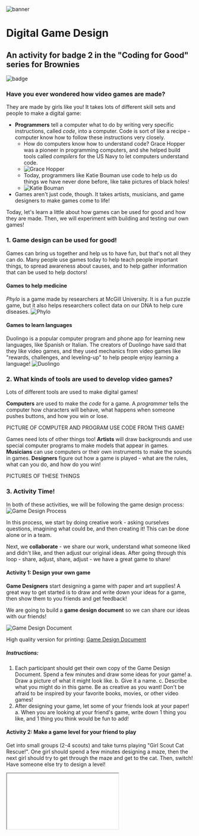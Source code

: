 ![banner](assets/girlbanner.png)

# Digital Game Design
## An activity for badge 2 in the "Coding for Good" series for Brownies
![badge](assets/digitalgamedesignbadge.png)

### Have you ever wondered how video games are made?
They are made by girls like you! It takes lots of different skill sets and people to make a digital game:
- **Programmers** tell a computer what to do by writing very specific instructions, called *code*, into a computer. Code is sort of like a recipe - computer know how to follow these instructions very closely.
    - How do computers know how to understand code? Grace Hopper was a pioneer in programming computers, and she helped build tools called *compilers* for the US Navy to let computers understand code.
    - ![Grace Hopper](assets/grace.png)
    - Today, programmers like Katie Bouman use code to help us do things we have never done before, like take pictures of black holes!
    - ![Katie Bouman](assets/katiebouman.png)
- Games aren't just code, though. It takes artists, musicians, and game designers to make games come to life!

Today, let's learn a little about how games can be used for good and how they are made. Then, we will experiment with building and testing our own games!

### 1. Game design can be used for good!

Games can bring us together and help us to have fun, but that's not all they can do. Many people use games today to help teach people important things, to spread awareness about causes, and to help gather information that can be used to help doctors!

#### Games to help medicine
*Phylo* is a game made by researchers at McGill University. It is a fun puzzle game, but it also helps researchers collect data on our DNA to help cure diseases.
![Phylo](assets/phylo.png)

#### Games to learn languages
Duolingo is a popular computer program and phone app for learning new languages, like Spanish or Italian. The creators of Duolingo have said that they like video games, and they used mechanics from video games like "rewards, challenges, and leveling-up" to help people enjoy learning a language!
![Duolingo](assets/duolingo.png)

### 2. What kinds of tools are used to develop video games?

Lots of different tools are used to make digital games!

**Computers** are used to make the *code* for a game. A *programmer* tells the computer how characters will behave, what happens when someone pushes buttons, and how you win or lose.

PICTURE OF COMPUTER AND PROGRAM
USE CODE FROM THIS GAME!

Games need lots of other things too! **Artists** will draw backgrounds and use special computer programs to make models that appear in games. **Musicians** can use computers or their own instruments to make the sounds in games. **Designers** figure out how a game is played - what are the rules, what can you do, and how do you win!

PICTURES OF THESE THINGS

### 3. Activity Time!

In both of these activities, we will be following the game design process:
![Game Design Process](assets/designprocess.png)

In this process, we start by doing creative work - asking ourselves questions, imagining what could be, and then creating it! This can be done alone or in a team.

Next, we **collaborate** - we share our work, understand what someone liked and didn't like, and then adjust our original ideas. After going through this loop - share, adjust, share, adjust - we have a great game to share!

#### Activity 1: Design your own game

**Game Designers** start designing a game with paper and art supplies! A great way to get started is to draw and write down your ideas for a game, then show them to you friends and get feedback!

We are going to build a **game design document** so we can share our ideas with our friends!

![Game Design Document](assets/design_doc_pic.png)

High quality version for printing: [Game Design Document](assets/worksheet_game_design_brownie.pdf)

##### Instructions:
1. Each participant should get their own copy of the Game Design Document. Spend a few minutes and draw some ideas for your game!
    a. Draw a picture of what it might look like.
    b. Give it a name.
    c. Describe what you might do in this game. Be as creative as you want! Don't be afraid to be inspired by your favorite books, movies, or other video games!
2. After designing your game, let some of your friends look at your paper!
    a. When you are looking at your friend's game, write down 1 thing you like, and 1 thing you think would be fun to add!

#### Activity 2: Make a game level for your friend to play

Get into small groups (2-4 scouts) and take turns playing "Girl Scout Cat Rescue!". One girl should spend a few minutes designing a maze, then the next girl should try to get through the maze and get to the cat. Then, switch! Have someone else try to design a level!

<iframe src="girlscout.html" title="Girl Scout Game"></iframe>